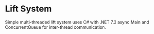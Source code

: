 # Lift System
Simple multi-threaded lift system uses C# with .NET 7.3 async Main and ConcurrentQueue for inter-thread communication.
